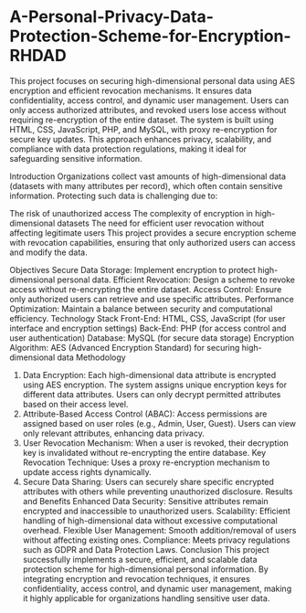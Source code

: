 # A-Personal-Privacy-Data-Protection-Scheme-for-Encryption-RHDAD

This project focuses on securing high-dimensional personal data using AES encryption and efficient revocation mechanisms. It ensures data confidentiality, access control, and dynamic user management. Users can only access authorized attributes, and revoked users lose access without requiring re-encryption of the entire dataset. The system is built using HTML, CSS, JavaScript, PHP, and MySQL, with proxy re-encryption for secure key updates. This approach enhances privacy, scalability, and compliance with data protection regulations, making it ideal for safeguarding sensitive information.

Introduction
Organizations collect vast amounts of high-dimensional data (datasets with many attributes per record), which often contain sensitive information. Protecting such data is challenging due to:

The risk of unauthorized access
The complexity of encryption in high-dimensional datasets
The need for efficient user revocation without affecting legitimate users
This project provides a secure encryption scheme with revocation capabilities, ensuring that only authorized users can access and modify the data.

Objectives
Secure Data Storage: Implement encryption to protect high-dimensional personal data.
Efficient Revocation: Design a scheme to revoke access without re-encrypting the entire dataset.
Access Control: Ensure only authorized users can retrieve and use specific attributes.
Performance Optimization: Maintain a balance between security and computational efficiency.
Technology Stack
Front-End: HTML, CSS, JavaScript (for user interface and encryption settings)
Back-End: PHP (for access control and user authentication)
Database: MySQL (for secure data storage)
Encryption Algorithm: AES (Advanced Encryption Standard) for securing high-dimensional data
Methodology
1. Data Encryption:
Each high-dimensional data attribute is encrypted using AES encryption.
The system assigns unique encryption keys for different data attributes.
Users can only decrypt permitted attributes based on their access level.
2. Attribute-Based Access Control (ABAC):
Access permissions are assigned based on user roles (e.g., Admin, User, Guest).
Users can view only relevant attributes, enhancing data privacy.
3. User Revocation Mechanism:
When a user is revoked, their decryption key is invalidated without re-encrypting the entire database.
Key Revocation Technique: Uses a proxy re-encryption mechanism to update access rights dynamically.
4. Secure Data Sharing:
Users can securely share specific encrypted attributes with others while preventing unauthorized disclosure.
Results and Benefits
Enhanced Data Security: Sensitive attributes remain encrypted and inaccessible to unauthorized users.
Scalability: Efficient handling of high-dimensional data without excessive computational overhead.
Flexible User Management: Smooth addition/removal of users without affecting existing ones.
Compliance: Meets privacy regulations such as GDPR and Data Protection Laws.
Conclusion
This project successfully implements a secure, efficient, and scalable data protection scheme for high-dimensional personal information. By integrating encryption and revocation techniques, it ensures confidentiality, access control, and dynamic user management, making it highly applicable for organizations handling sensitive user data.

